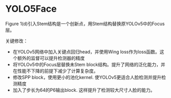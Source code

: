 # YOLO5Face

Figure 1(d)引入Stem结构是一个创新点，用Stem结构替换原YOLOv5中的Focus层。

关键修改：
* 在YOLOv5网络中加入关键点回归head，并使用Wing loss作为loss函数。这个额外的监督可以提升检测器的精度
* 将YOLOv5中的Focus层替换未Stem block结构。提升了网络的泛化能力，并在性能不下降的前提下减少了计算复杂度。
* 修改SPP block，使用更小的池化kernel. 使YOLOv5更适合人脸检测并提升检测精度
* 加入了步长为64的P6输出block. 这样提升了检测较大尺寸人脸的能力。